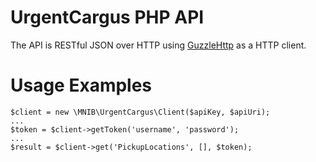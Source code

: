 # UrgentCargus PHP API
The API is RESTful JSON over HTTP using [GuzzleHttp](http://docs.guzzlephp.org/en/latest/) as a HTTP client.

# Usage Examples
    $client = new \MNIB\UrgentCargus\Client($apiKey, $apiUri);
    ...
    $token = $client->getToken('username', 'password');
    ...
    $result = $client->get('PickupLocations', [], $token);